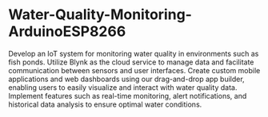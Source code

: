 # Water-Quality-Monitoring-ArduinoESP8266

Develop an IoT system for monitoring water quality in environments such as fish ponds. Utilize Blynk as the cloud service to manage data and facilitate communication between sensors and user interfaces. Create custom mobile applications and web dashboards using our drag-and-drop app builder, enabling users to easily visualize and interact with water quality data. Implement features such as real-time monitoring, alert notifications, and historical data analysis to ensure optimal water conditions.
